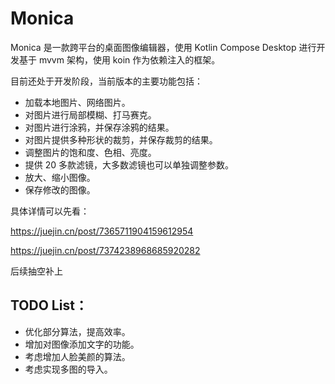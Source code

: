 # Monica
Monica 是一款跨平台的桌面图像编辑器，使用 Kotlin Compose Desktop 进行开发基于 mvvm 架构，使用 koin 作为依赖注入的框架。

目前还处于开发阶段，当前版本的主要功能包括：

* 加载本地图片、网络图片。
* 对图片进行局部模糊、打马赛克。
* 对图片进行涂鸦，并保存涂鸦的结果。
* 对图片提供多种形状的裁剪，并保存裁剪的结果。
* 调整图片的饱和度、色相、亮度。
* 提供 20 多款滤镜，大多数滤镜也可以单独调整参数。
* 放大、缩小图像。
* 保存修改的图像。

具体详情可以先看：

https://juejin.cn/post/7365711904159612954

https://juejin.cn/post/7374238968685920282

后续抽空补上

## TODO List：

* 优化部分算法，提高效率。
* 增加对图像添加文字的功能。
* 考虑增加人脸美颜的算法。
* 考虑实现多图的导入。